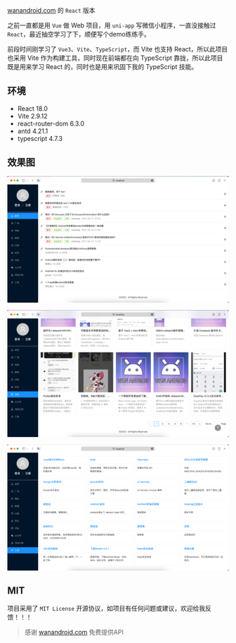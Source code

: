 
[wanandroid.com](https://www.wanandroid.com) 的 `React` 版本

之前一直都是用 `Vue` 做 Web 项目，用 `uni-app` 写微信小程序，一直没接触过 `React`，最近抽空学习了下，顺便写个demo练练手。

前段时间刚学习了 `Vue3`、`Vite`、`TypeScript`，而 Vite 也支持 React，所以此项目也采用 Vite 作为构建工具，同时现在前端都在向 TypeScript 靠拢，所以此项目既是用来学习 React 的，同时也是用来巩固下我的 TypeScript 技能。

## 环境

- React 18.0
- Vite 2.9.12
- react-router-dom 6.3.0
- antd 4.21.1
- typescript 4.7.3

## 效果图

![首页](/screenshot/home.png)

![项目](/screenshot/project.png)

![工具](/screenshot/tool.png)

## MIT

项目采用了 `MIT License` 开源协议，如项目有任何问题或建议，欢迎给我反馈！！！

> 感谢 [wanandroid.com](https://www.wanandroid.com) 免费提供API